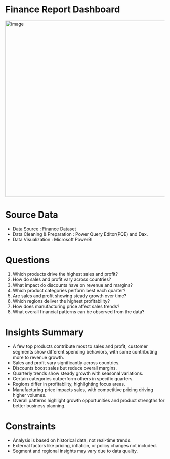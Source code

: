 # **Finance Report Dashboard**
<img width="990" height="556" alt="image" src="https://github.com/user-attachments/assets/a6dd01d3-e988-42ec-aca2-70778648504e" />

# **Source Data**
- Data Source : Finance Dataset
- Data Cleaning & Preparation : Power Query Editor(PQE) and Dax.
- Data Visualization : Microsoft PowerBI
# **Questions**
1. Which products drive the highest sales and profit?
2. How do sales and profit vary across countries?
3. What impact do discounts have on revenue and margins?
4. Which product categories perform best each quarter?
5. Are sales and profit showing steady growth over time?
6. Which regions deliver the highest profitability?
7. How does manufacturing price affect sales trends?
8. What overall financial patterns can be observed from the data?

# **Insights Summary**

- A few top products contribute most to sales and profit, customer segments show different spending behaviors, with some contributing more to revenue growth.
- Sales and profit vary significantly across countries.
- Discounts boost sales but reduce overall margins.
- Quarterly trends show steady growth with seasonal variations.
- Certain categories outperform others in specific quarters.
- Regions differ in profitability, highlighting focus areas.
- Manufacturing price impacts sales, with competitive pricing driving higher volumes.
- Overall patterns highlight growth opportunities and product strengths for better business planning.
  
# **Constraints**

- Analysis is based on historical data, not real-time trends.
- External factors like pricing, inflation, or policy changes not included.
- Segment and regional insights may vary due to data quality.
